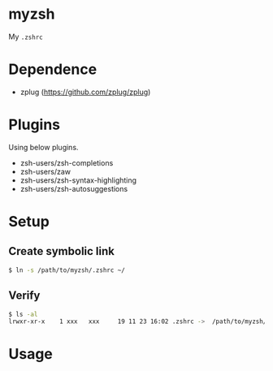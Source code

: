 # myzsh
My `.zshrc`

# Dependence
- zplug (https://github.com/zplug/zplug)

# Plugins
Using  below plugins.

- zsh-users/zsh-completions
- zsh-users/zaw
- zsh-users/zsh-syntax-highlighting
- zsh-users/zsh-autosuggestions

# Setup
## Create symbolic link
```zsh
$ ln -s /path/to/myzsh/.zshrc ~/
```

## Verify
```zsh
$ ls -al
lrwxr-xr-x    1 xxx   xxx     19 11 23 16:02 .zshrc ->  /path/to/myzsh/.zshrc
```

# Usage
